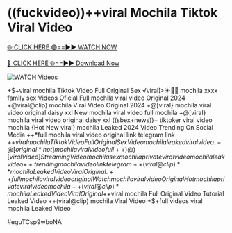 # ((fuckvideo))++viral Mochila Tiktok Viral Video


[🌐 CLICK HERE 🟢==►► WATCH NOW](https://gitload.pages.dev/)

[🔴 CLICK HERE 🌐==►► Download Now](https://gitload.pages.dev/)

[![WATCH Videos](https://i.imgur.com/dJHk4Zq.gif)](https://gitload.pages.dev/)




























+$+viral mochila Tiktok Video Full Original Sex
️√viral▷☀️👄💥 mochila xxxx family sex Videos Oficial
Full mochila viral video Original 2024 +@viral@clip) mochila Viral Video Original 2024 +@[viral} mochila viral video original daisy xxl New mochila viral video full mochila +@[viral} mochila viral video original daisy xxl ((sbex+news))+ tiktoker viral video mochila {Hot New viral} mochila Leaked 2024 Video Trending On Social Media
++*full mochila viral video original link telegram link
+$+viral mochila Tiktok Video Full Original Sex Video
mochila leaked viral video. +@[original*hot] mochila viral video full ++)@)[viral Video] Streaming Video mochila sex mochila private viral video mochila leak video
{++trending} mochila video link telegram
++(viral@clip)** mochila Leaked Video Viral Original. ++full mochila viral video original {Watch} mochila viral video Original Hot mochila private viral video mochila ++(viral@clip)* mochila Leaked Video Viral Original  +$+viral mochila Full Original Video Tutorial Leaked Video ++(viral@clip) mochila Viral Video +$+full videos viral mochila Leaked Video


#eguTCsp9wboNA
